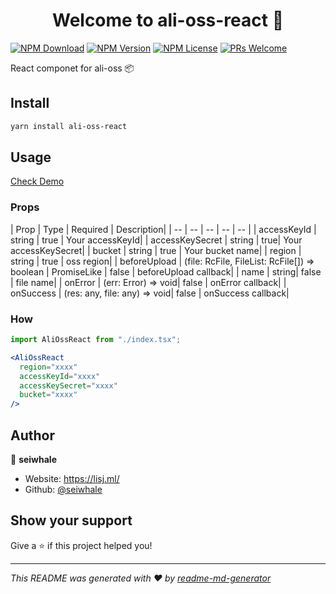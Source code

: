 <h1 align="center">Welcome to ali-oss-react 👋</h1>

[![NPM Download](https://badgen.net/npm/dm/@crv/ali-oss-react)](https://www.npmjs.com/package/ali-oss-react)
[![NPM Version](https://badgen.net/npm/v/@crv/ali-oss-react)](https://www.npmjs.com/package/ali-oss-react)
[![NPM License](https://badgen.net/npm/license/@crv/ali-oss-react)](https://github.com/seiwhale/ali-oss-react/blob/master/LICENSE)
[![PRs Welcome](https://img.shields.io/badge/PRs-welcome-brightgreen.svg)](https://github.com/seiwhale/ali-oss-react/pulls)

React componet for ali-oss 📦

## Install

```sh
yarn install ali-oss-react
```

## Usage

[Check Demo](https://seiwhale.github.io/ali-oss-react)

### Props
| Prop	| Type	| Required	| Description| 
| -- | -- | -- | -- | -- |
| accessKeyId	| string	| true	| Your accessKeyId| 
| accessKeySecret	| string	| true| Your accessKeySecret| 
| bucket	| string	| true | Your bucket name| 
| region	| string	| true	| oss region| 
| beforeUpload	| (file: RcFile, FileList: RcFile[]) => boolean \| PromiseLike<void>	| false	| beforeUpload callback| 
| name	| string| false	| file name| 
| onError	| (err: Error) => void| false	| onError callback| 
| onSuccess	| (res: any, file: any) => void| false | onSuccess callback| 


### How

```jsx
import AliOssReact from "./index.tsx";

<AliOssReact
  region="xxxx"
  accessKeyId="xxxx"
  accessKeySecret="xxxx"
  bucket="xxxx"
/>
```

## Author

👤 **seiwhale**

* Website: https://lisj.ml/
* Github: [@seiwhale](https://github.com/seiwhale)

## Show your support

Give a ⭐️ if this project helped you!

***
_This README was generated with ❤️ by [readme-md-generator](https://github.com/kefranabg/readme-md-generator)_